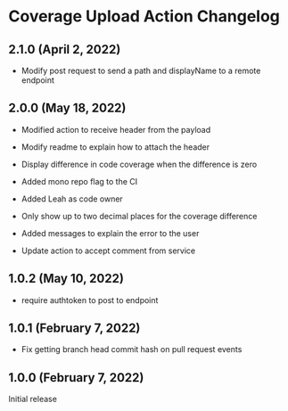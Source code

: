 # Coverage Upload Action Changelog

## 2.1.0 (April 2, 2022)

- Modify post request to send a path and displayName to a remote endpoint

## 2.0.0 (May 18, 2022)

- Modified action to receive header from the payload
- Modify readme to explain how to attach the header

- Display difference in code coverage when the difference is zero
- Added mono repo flag to the CI
- Added Leah as code owner
- Only show up to two decimal places for the coverage difference
- Added messages to explain the error to the user
- Update action to accept comment from service

## 1.0.2 (May 10, 2022)

- require authtoken to post to endpoint

## 1.0.1 (February 7, 2022)

- Fix getting branch head commit hash on pull request events

## 1.0.0 (February 7, 2022)

Initial release
